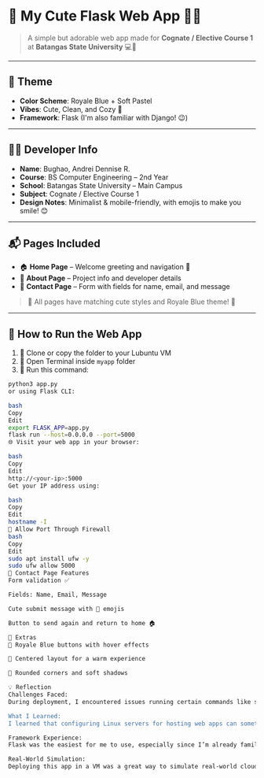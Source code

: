 # 💙 My Cute Flask Web App 🐣✨

> A simple but adorable web app made for **Cognate / Elective Course 1** at **Batangas State University** 💻💙

---

## 🎨 Theme

- **Color Scheme**: Royale Blue + Soft Pastel
- **Vibes**: Cute, Clean, and Cozy 🌈
- **Framework**: Flask (I'm also familiar with Django! 😉)

---

## 👩‍💻 Developer Info

- **Name**: Bughao, Andrei Dennise R.  
- **Course**: BS Computer Engineering – 2nd Year  
- **School**: Batangas State University – Main Campus  
- **Subject**: Cognate / Elective Course 1  
- **Design Notes**: Minimalist & mobile-friendly, with emojis to make you smile! 😊

---

## 📬 Pages Included

- 🏠 **Home Page** – Welcome greeting and navigation 💖  
- 📘 **About Page** – Project info and developer details  
- 📩 **Contact Page** – Form with fields for name, email, and message

> 🐾 All pages have matching cute styles and Royale Blue theme! 💅

---

## 🚀 How to Run the Web App

1. 💾 Clone or copy the folder to your Lubuntu VM
2. 🔧 Open Terminal inside `myapp` folder
3. 🐍 Run this command:
```bash
python3 app.py
or using Flask CLI:

bash
Copy
Edit
export FLASK_APP=app.py
flask run --host=0.0.0.0 --port=5000
🌐 Visit your web app in your browser:

bash
Copy
Edit
http://<your-ip>:5000
Get your IP address using:

bash
Copy
Edit
hostname -I
🔐 Allow Port Through Firewall
bash
Copy
Edit
sudo apt install ufw -y
sudo ufw allow 5000
💌 Contact Page Features
Form validation ✅

Fields: Name, Email, Message

Cute submit message with 🥰 emojis

Button to send again and return to home 🏠

🧁 Extras
🎀 Royale Blue buttons with hover effects

🐣 Centered layout for a warm experience

🧁 Rounded corners and soft shadows

💡 Reflection
Challenges Faced:
During deployment, I encountered issues running certain commands like sudo apt install python3-pip and pip3 install flask django on my Lubuntu VM. The commands didn't work without using &&, which caused some confusion. Additionally, there was an error with the __name__ variable in my app.py, which was missing double underscores (__) causing an issue during execution. After fixing these issues, everything ran smoothly.

What I Learned:
I learned that configuring Linux servers for hosting web apps can sometimes be tricky, especially when certain commands don't work as expected due to missing dependencies or incorrect syntax. Setting up firewalls and ensuring the correct IP address is used for accessing the web app remotely is also key.

Framework Experience:
Flask was the easiest for me to use, especially since I’m already familiar with Django. Flask’s minimalistic approach allowed me to focus more on the design and functionality of the app without getting overwhelmed by complex setups.

Real-World Simulation:
Deploying this app in a VM was a great way to simulate real-world cloud hosting. It gave me insight into how a web app can be hosted on a remote server, accessed via an IP address, and managed through commands in the terminal.

